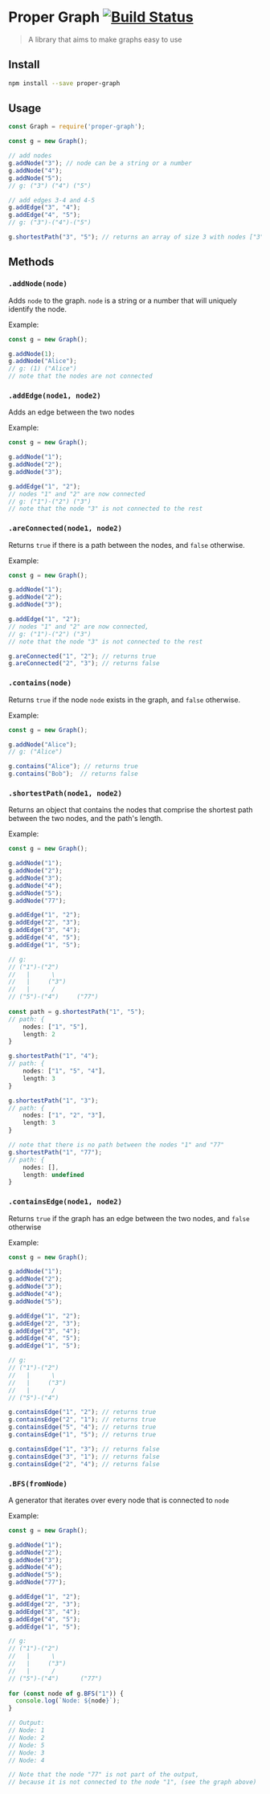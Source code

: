 # Proper Graph <a href="http://travis-ci.org/minderov/proper-graph"><img src="https://travis-ci.org/minderov/proper-graph.svg?branch=master" alt="Build Status"></a>
> A library that aims to make graphs easy to use

## Install
```bash
npm install --save proper-graph
```

## Usage
```javascript
const Graph = require('proper-graph');

const g = new Graph();

// add nodes
g.addNode("3"); // node can be a string or a number
g.addNode("4");
g.addNode("5");
// g: ("3") ("4") ("5")

// add edges 3-4 and 4-5
g.addEdge("3", "4");
g.addEdge("4", "5");
// g: ("3")-("4")-("5")

g.shortestPath("3", "5"); // returns an array of size 3 with nodes ["3", "4", "5"]
```

## Methods
### `.addNode(node)`
Adds `node` to the graph. `node` is a string or a number that will uniquely identify the node.

Example:
```javascript
const g = new Graph();

g.addNode(1);
g.addNode("Alice");
// g: (1) ("Alice")
// note that the nodes are not connected
```


### `.addEdge(node1, node2)`
Adds an edge between the two nodes

Example:
```javascript
const g = new Graph();

g.addNode("1");
g.addNode("2");
g.addNode("3");

g.addEdge("1", "2");
// nodes "1" and "2" are now connected
// g: ("1")-("2") ("3") 
// note that the node "3" is not connected to the rest
```


### `.areConnected(node1, node2)`
Returns `true` if there is a path between the nodes, and `false` otherwise.

Example:
```javascript
const g = new Graph();

g.addNode("1");
g.addNode("2");
g.addNode("3");

g.addEdge("1", "2");
// nodes "1" and "2" are now connected, 
// g: ("1")-("2") ("3") 
// note that the node "3" is not connected to the rest

g.areConnected("1", "2"); // returns true
g.areConnected("2", "3"); // returns false
```


### `.contains(node)`
Returns `true` if the node `node` exists in the graph, and `false` otherwise.

Example:
```javascript
const g = new Graph();

g.addNode("Alice");
// g: ("Alice")

g.contains("Alice"); // returns true
g.contains("Bob");  // returns false
```


### `.shortestPath(node1, node2)`
Returns an object that contains the nodes that comprise the shortest path between the two nodes, and the path's length.

Example:
```javascript
const g = new Graph();

g.addNode("1");
g.addNode("2");
g.addNode("3");
g.addNode("4");
g.addNode("5");
g.addNode("77");

g.addEdge("1", "2");
g.addEdge("2", "3");
g.addEdge("3", "4");
g.addEdge("4", "5");
g.addEdge("1", "5");

// g:
// ("1")-("2")
//   |      \
//   |     ("3")
//   |      /
// ("5")-("4")     ("77")
   
const path = g.shortestPath("1", "5"); 
// path: {
	nodes: ["1", "5"],
	length: 2
}

g.shortestPath("1", "4"); 
// path: {
	nodes: ["1", "5", "4"],
	length: 3
}

g.shortestPath("1", "3"); 
// path: {
	nodes: ["1", "2", "3"],
	length: 3
}

// note that there is no path between the nodes "1" and "77"
g.shortestPath("1", "77");
// path: {
	nodes: [],
	length: undefined
}
```


### `.containsEdge(node1, node2)`
Returns `true` if the graph has an edge between the two nodes, and `false` otherwise

Example:
```javascript
const g = new Graph();

g.addNode("1");
g.addNode("2");
g.addNode("3");
g.addNode("4");
g.addNode("5");

g.addEdge("1", "2");
g.addEdge("2", "3");
g.addEdge("3", "4");
g.addEdge("4", "5");
g.addEdge("1", "5");

// g:
// ("1")-("2")
//   |      \
//   |     ("3")
//   |      /
// ("5")-("4")

g.containsEdge("1", "2"); // returns true
g.containsEdge("2", "1"); // returns true
g.containsEdge("5", "4"); // returns true
g.containsEdge("1", "5"); // returns true

g.containsEdge("1", "3"); // returns false
g.containsEdge("3", "1"); // returns false
g.containsEdge("2", "4"); // returns false
```


### `.BFS(fromNode)`
A generator that iterates over every node that is connected to `node`

Example:
```javascript
const g = new Graph();

g.addNode("1");
g.addNode("2");
g.addNode("3");
g.addNode("4");
g.addNode("5");
g.addNode("77");

g.addEdge("1", "2");
g.addEdge("2", "3");
g.addEdge("3", "4");
g.addEdge("4", "5");
g.addEdge("1", "5");

// g:
// ("1")-("2")
//   |      \
//   |     ("3")
//   |      /
// ("5")-("4")      ("77")
   
for (const node of g.BFS("1")) {
  console.log(`Node: ${node}`);
}

// Output:
// Node: 1
// Node: 2
// Node: 5
// Node: 3
// Node: 4

// Note that the node "77" is not part of the output, 
// because it is not connected to the node "1", (see the graph above)
```
